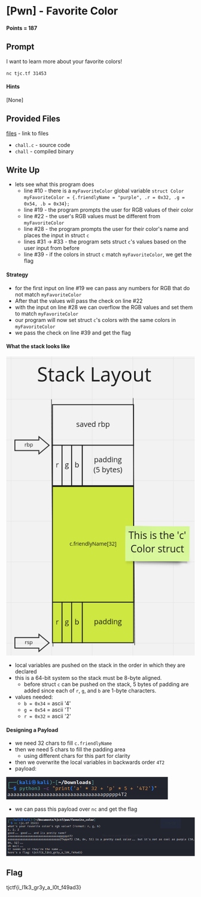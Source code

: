 # \[Pwn\] - Favorite Color

#### Points = 187

## Prompt

I want to learn more about your favorite colors!

`nc tjc.tf 31453`

#### Hints
\[None\]

## Provided Files
[files](../../files/) - link to files

- `chall.c` - source code
- `chall` - compiled binary

## Write Up



- lets see what this program does
	- line #10 - there is a `myFavoriteColor` global variable
	`struct Color myFavoriteColor = {.friendlyName = "purple", .r = 0x32, .g = 0x54, .b = 0x34};`
	- line #19 - the program prompts the user for RGB values of their color
	- line #22 - the user's RGB values must be different from `myFavoriteColor`
	- line #28 - the program prompts the user for their color's name and places the input in struct `c`
	- lines #31 &rarr; #33 - the program sets struct `c`'s values based on the user input from before
	- line #39 - if the colors in struct `c` match `myFavoriteColor`, we get the flag
		
#### Strategy

- for the first input on line #19 we can pass any numbers for RGB that do not match `myFavoriteColor`
- After that the values will pass the check on line #22
- with the input on line #28 we can overflow the RGB values and set them to match `myFavoriteColor`
- our program will now set struct `c`'s colors with the same colors in `myFavoriteColor`
- we pass the check on line #39 and get the flag

#### What the stack looks like

![stack|300](../images/tjctf-2022/color_stack.png)

- local variables are pushed on the stack in the order in which they are declared
- this is a 64-bit system so the stack must be 8-byte aligned.
	- before struct `c` can be pushed on the stack, 5 bytes of padding are added since each of `r`, `g`, and `b` are 1-byte characters.
- values needed:
	- `b = 0x34` = ascii '4'
	- `g = 0x54` = ascii 'T'
	- `r = 0x32` = ascii '2'

#### Designing a Payload
- we need 32 chars to fill `c.friendlyName`
- then we need 5 chars to fill the padding area
	- using different chars for this part for clarity
- then we overwrite the local variables in backwards order `4T2`
- payload:

![python|400](../images/tjctf-2022/color_payload.png)

- we can pass this payload over `nc` and get the flag

![nc|700](../images/tjctf-2022/color_nc.png)

## Flag

tjctf{i_l1k3_gr3y_a_l0t_f49ad3}